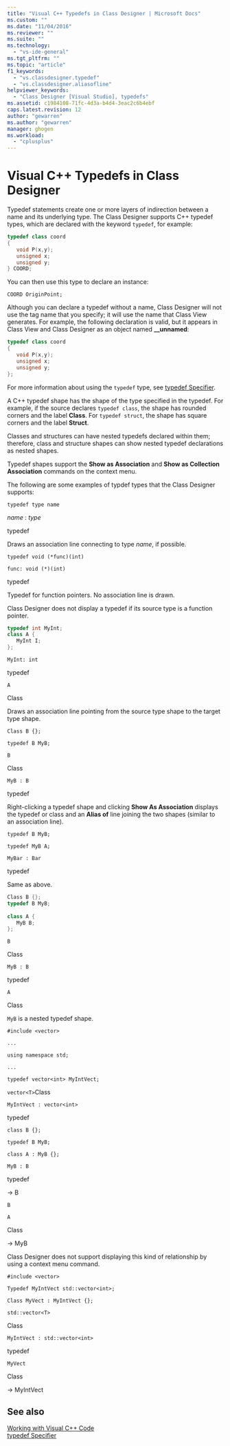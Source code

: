 ```yaml
---
title: "Visual C++ Typedefs in Class Designer | Microsoft Docs"
ms.custom: ""
ms.date: "11/04/2016"
ms.reviewer: ""
ms.suite: ""
ms.technology: 
  - "vs-ide-general"
ms.tgt_pltfrm: ""
ms.topic: "article"
f1_keywords: 
  - "vs.classdesigner.typedef"
  - "vs.classdesigner.aliasofline"
helpviewer_keywords: 
  - "Class Designer [Visual Studio], typedefs"
ms.assetid: c1984108-71fc-4d3a-b4d4-3eac2c6b4ebf
caps.latest.revision: 12
author: "gewarren"
ms.author: "gewarren"
manager: ghogen
ms.workload: 
  - "cplusplus"
---
```

# Visual C++ Typedefs in Class Designer
Typedef statements create one or more layers of indirection between a name and its underlying type. The Class Designer supports C++ typedef types, which are declared with the keyword `typedef`, for example:  
  
```cpp
typedef class coord  
{  
   void P(x,y);  
   unsigned x;  
   unsigned y;  
} COORD;  
```  
  
You can then use this type to declare an instance:  
  
`COORD OriginPoint;`  
  
Although you can declare a typedef without a name, Class Designer will not use the tag name that you specify; it will use the name that Class View generates. For example, the following declaration is valid, but it appears in Class View and Class Designer as an object named **__unnamed**:  
  
```cpp
typedef class coord  
{  
   void P(x,y);  
   unsigned x;  
   unsigned y;  
};  
```  
  
For more information about using the `typedef` type, see [typedef Specifier](https://msdn.microsoft.com/en-us/library/05w82thz.aspx).  
  
A C++ typedef shape has the shape of the type specified in the typedef. For example, if the source declares `typedef class`, the shape has rounded corners and the label **Class**. For `typedef struct`, the shape has square corners and the label **Struct**.  
  
Classes and structures can have nested typedefs declared within them; therefore, class and structure shapes can show nested typedef declarations as nested shapes.  
  
Typedef shapes support the **Show as Association** and **Show as Collection Association** commands on the context menu.  
  
The following are some examples of typdef types that the Class Designer supports:  
  
`typedef type name`  
  
*name* : *type*  
  
typedef  
  
Draws an association line connecting to type *name*, if possible.  
  
`typedef void (*func)(int)`  
  
`func: void (*)(int)`  
  
typedef  
  
Typedef for function pointers. No association line is drawn.  
  
Class Designer does not display a typedef if its source type is a function pointer.  
  
```cpp
typedef int MyInt;  
class A {  
   MyInt I;  
};  
```  
  
`MyInt: int`  
  
typedef  
  
`A`  
  
Class  
  
Draws an association line pointing from the source type shape to the target type shape.  
  
`Class B {};`  
  
`typedef B MyB;`  
  
`B`  
  
Class  
  
`MyB : B`  
  
typedef  
  
Right-clicking a typedef shape and clicking **Show As Association** displays the typedef or class and an **Alias of** line joining the two shapes (similar to an association line).  
  
`typedef B MyB;`  
  
`typedef MyB A;`  
  
`MyBar : Bar`  
  
typedef  
  
Same as above.  
  
```cpp
Class B {};  
typedef B MyB;  
  
class A {  
   MyB B;  
};  
```  
  
`B`  
  
Class  
  
`MyB : B`  
  
typedef  
  
`A`  
  
Class  
  
`MyB` is a nested typedef shape.  
  
`#include <vector>`  
  
`...`  
  
`using namespace std;`  
  
`...`  
  
`typedef vector<int> MyIntVect;`  
  
`vector<T>`Class  
  
`MyIntVect : vector<int>`  
  
typedef  
  
`class B {};`  
  
`typedef B MyB;`  
  
`class A : MyB {};`  
  
`MyB : B`  
  
typedef  
  
-> B  
  
`B`  
  
`A`  
  
Class  
  
-> MyB  
  
Class Designer does not support displaying this kind of relationship by using a context menu command.  
  
`#include <vector>`  
  
`Typedef MyIntVect std::vector<int>;`  
  
`Class MyVect : MyIntVect {};`  
  
`std::vector<T>`  
  
Class  
  
`MyIntVect : std::vector<int>`  
  
typedef  
  
`MyVect`  
  
Class  
  
-> MyIntVect  
  
## See also
[Working with Visual C++ Code](working-with-visual-cpp-code.md)   
[typedef Specifier](https://msdn.microsoft.com/en-us/library/05w82thz.aspx)